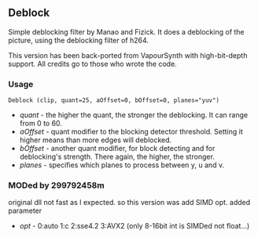 ## Deblock 

Simple deblocking filter by Manao and Fizick. It does a deblocking of the picture, using the deblocking filter of h264.

This version has been back-ported from VapourSynth with high-bit-depth support. All credits go to those who wrote the code.

### Usage
```
Deblock (clip, quant=25, aOffset=0, bOffset=0, planes="yuv")
```
* *quant* - the higher the quant, the stronger the deblocking. It can range from 0 to 60.
* *aOffset* - quant modifier to the blocking detector threshold. Setting it higher means than more edges will deblocked.
* *bOffset* - another quant modifier, for block detecting and for deblocking's strength. There again, the higher, the stronger.
* *planes* - specifies which planes to process between y, u and v.

### MODed by 299792458m
original dll not fast as I expected. so this version was add SIMD opt.
added parameter
* *opt* - 0:auto  1:c 2:sse4.2 3:AVX2 (only 8-16bit int is SIMDed not float...)

